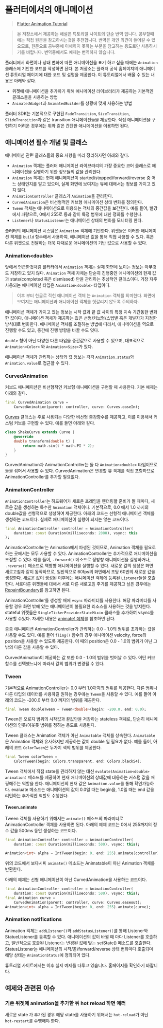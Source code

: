 # 플러터에서의 애니메이션
> [Flutter Animation Tutorial](https://flutter.io/docs/development/ui/animations/tutorial)

> 본 저장소에서 제공하는 해설은 튜토리얼 사이트의 단순 번역 입니다.
공부할때에는 직접 원문을 참고하시는것을 추천합니다. 번역은 개인 의견이
들어갈 수 있으므로, 원문으로 공부중에 이해하지 못하는 부분을 참고하는 용도로만
사용하시기를 바랍니다. 번역중에서도 예제는 번역하지 않습니다.

플러터에서 화면이나 상태 변화에 따른 애니메이션을 표기 하고 싶을 때에는 `Animation` 클래스에 기반한 코드를 작성하면 된다. 본 저장소는 플러터 공식 홈페이지의 애니메이션 튜토리얼 페이지에 대한 코드 및 설명을 제공한다. 이 튜토리얼에서 배울 수 있는 내용은 아래와 같다.

- 위젯에 애니메이션을 추가하기 위해 애니메이션 라이브러리가 제공하는 기본적인 클래스들을 사용하는 방법
- `AnimatedWidget`과 `AnimatedBuilder`를 상황에 맞게 사용하는 방법

플러터 SDK는 기본적으로 구현된 `FadeTransition`, `SizeTransition`, `SlideTransition`과 같은 transition 애니메이션들을 제공한다. 직접 애니메이션을 구현하기 어려운 경우에는 위와 같은 간단한 애니메이션을 이용하면 된다.

## 애니메이션 필수 개념 및 클래스

애니메이션 관련 클래스들의 중요 사항을 미리 정리하자면 아래와 같다.

- `Animation` 객체는 플러터 애니메이션 라이브러리의 가장 중요한 코어 클래스로 애니메이션을 실행하기 위한 정보들의 값을 관리한다.
- `Animation` 객체는 현재 애니메이션이 started/stopped/forward/reverse 중 어느 상태인지를 알고 있으며, 실제 화면에 보여지는 뷰에 대해서는 정보를 가지고 있지 않다.
- `AnimationController` 클래스가 `Animation`을 관리한다.
- `CurvedAnimation`은 비선형적인 커브형 애니메이션 상태 변화를 정의한다.
- `Tween` 객체는 애니메이션으로 이용되는 객체의 중간값을 보간한다. 예를 들어, 빨강에서 파랑으로, 0에서 255로 등과 같이 특정 범위에 대한 정의를 수행한다.
- `Listener`나 `StatusListener`는 애니메이션 상태의 변화를 모니터링 한다.

플러터의 애니메이션 시스템은 `Animation` 객체에 기반한다. 위젯들은 이러한 애니메이션 객체를 `build` 함수에서 사용하여, 애니메이션 값을 통해 직접 사용할 수 있다. 혹은 다른 위젯으로 전달하는 더욱 다채로운 애니메이션의 기반 값으로 사용할 수 있다.

### Animation\<double\>

앞에서 언급한것처럼 플러터에서 `Animation` 객체는 실제 화면에 보이는 정보는 아무것도 저장하고 있지 않다. `Animation` 객체 자체는 단순히 진행중인 애니메이션의 현재 값과 state(completed 혹은 dismissed) 만을 관리하는 추상적인 클래스이다. 가장 자주 사용되는 애니메이션 타입은 `Animation<double>` 타입이다.

> 이후 부터 한글로 적힌 애니메이션 객체 는 `Animation` 객체를 의미한다. 화면에 보여지는 애니메이션과 애니메이션 객체를 헷갈리지 않도록 주의하자.

애니메이션 객체가 가지고 있는 정보는 시작 값과 끝 값 사이의 특정 지속 기간동한 변화한
값이다. 애니메이션 객체가 제공하는 값은 선형/커브형/스텝별 혹은 개발자가
지정한 방식대로 변화한다. 애니메이션 객체를 조절하는 방법에 따라서,
애니메이션을 역으로 진행할 수도 있고, 중간에 진행 방향을 바꿀 수도 잇다.

`double` 형이 아닌 다양한 다른 타입을 중간값으로 사용할 수 있으며, 대표적으로
`Animation<Color>` 와 `Animation<Size>`가 있다.

애니메이션 객체가 관리하는 상태와 값 정보는 각각 `Animation.status`와
`Animation.value`로 접근할 수 있다.

### CurvedAnimation

커브드 애니메이션은 비선형적인 커브형 애니메이션을 구현할 때 사용한다.
기본 예제는 아래와 같다.

```dart
final CurvedAnimation curve =
    CurvedAnimation(parent: controller, curve: Curves.easeIn);
```

[Curves](https://docs.flutter.io/flutter/animation/Curves-class.html) 클래스는
주로 사용되는 다양한 비선형 증감함수를 제공하고, 이를 이용해서 커스텀 커브를
구현할 수 있다. 예를 들면 아래와 같다.

```dart
class ShakeCurve extends Curve {
    @override
    double transform(double t) {
        return math.sin(t * math.PI * 2);
    }
}
```

CurvedAnimation과 AnimationController는 둘 다 `Animation<double>` 타입이므로
둘을 섞어서 사용할 수 있다. CurvedAnimation은 변경할 뷰 객체를 직접 포함하므로
AnimationController를 추가할 필요없다.

### AnimationController

`AnimationController`는 하드웨어가 새로운 프레임을 렌더링할 준비가 될 때마다,
새로운 값을 생성하는 특수한 `Animation` 객체이다. 기본적으로, 0.0 에서 1.0
까지의 double값을 선형적으로 생성하여 제공한다. 아래의 코드는 선형적 애니메이션
객체를 생성하는 코드이다. 실제로 애니메이션이 실행이 되지는 않는 코드이다.

```dart
final AnimationController controller = AnimationController(
    duration: const Duration(milliseconds: 2000), vsync: this
);
```

AnimationController는 Animation<double>에서 파생된 것이므로, Animation
객체를 필요로 하는 곳에서는 모두 사용할 수 있다. AnimationController는
추가적으로 애니메이션을 조정할 수 있다. 예를 들어, `.forward()` 메소드로
정방향 애니메이션을 실행하거나, `.reverse()` 메소드로 역방향 애니메이션을
실행할 수 있다. 새로운 값의 생성은 화면 새로고침과 같이 동작하므로,
일반적으로 60fps의 화면에서 초당 60번의 새로운 값을 생성한다.
새로운 값이 생성된 이후에는 애니메이션 객체에 등록된 `Listener`들을
호출한다. 서로다른 위젯들에 대해서 서로 다른 새로고침 주기를 제공하고
싶은 경우에는 [RepaintBoundary](https://docs.flutter.io/flutter/widgets/RepaintBoundary-class.html)를 참고하면 된다.

AnimationController를 생성할 때에 `vsync` 파라미터를 사용한다. 해당
파라미터를 사용할 경우 화면 밖에 있는 애니메이션이 불필요한 리소스를
사용하는 것을 방지한다. stateful 위젯들은 `SingleTickerProviderStateMixin`
클래스를 추가하여 vsync를 사용할 수있다. 자세한 내용은 [animate1 예제](https://github.com/flutter/website/tree/master/src/_includes/code/animation/animate1/main.dart)를
참조하면 된다.

종종 애니메이션 AnimationController가 관리하는 0.0 - 1.0의 범위를 초과하는
값을 사용할 수도 있다. 예를 들어 `fling()` 함수의 경우 애니메이션 velocity,
force와 position을 사용할 수 있도록 제공한다. 이 때의 position은 0.0 - 1.0의
범위가 아닌 그 밖의 다른 값을 사용할 수 있다.

CurvedAnimation이 제공하는 값 또한 0.0 - 1.0의 범위를 벗어날 수 있다. 어떤
커브 함수를 선택했느냐에 따라서 값의 범위가 변경될 수 있다.

### Tween

기본적으로 AnimationController는 0.0 부터 1.0까지의 범위를 제공한다.
다른 범위나 다른 타입의 데이터를 사용하길 원하는 경우에는 `Tween`을 사용할 수 있다.
예를 들어 아래의 코드는 -200.0 부터 0.0 까지의 범위를 제공한다.

```dart
final Tween doubleTween = Tween<double>(begin: -200.0, end: 0.0);
```

Tween은 오로지 범위의 시작값과 끝값만을 저장하는 stateless 객체로, 단순히
애니메이션의 인풋/아웃풋 범위를 정하는 용도로 사용된다.

Tween 클래스는 Animation 객체가 아닌 `Animatable` 객체를 상속한다. `Animatable`은
Animation 객체와 유사하지만 제공하는 값이 double 일 필요가 없다. 예를 들어, 아래의
코드 `ColorTween`은 두가지 색의 범위를 제공한다.

```dart
final Tween colorTween =
    ColorTween(begin: Colors.transparent, end: Colors.black54);
```

Tween 객체에서 직접 state를 관리하지 않는 대신 `evalute(Animation<double> animation)`
메소드를 제공하여 현재 애니메이션의 상태값에 대응하는 커스텀 값을 매핑해주는
역할을 한다. 애니메이션의 현재 값은 `Animation.value`를 통해 확인가능하다.
evaluate 메소드는 애니메이션의 값이 0.0일 때는 begin을, 1.0일 때는 end 값을 리턴하는
추가적인 역할도 수행한다.

#### Tween.animate

Tween 객체를 사용하기 위해서는 `animate()` 메소드의 파라미터로
AnimationController 객체를 사용하면 된다. 아래의 예제 코드는 0에서 255까지의
정수 값을 500ms 동안 생성하는 코드이다.

```dart
final AnimationController controller = AnimationController(
    duration: const Duration(milliseconds: 500), vsync: this);

Animation<int> alpha = IntTween(begin: 0, end: 255).animate(controller);
```

위의 코드에서 보다시피 `animate()` 메소드는 Animatable이 아닌 Animation 객체를 반환한다.

아래의 예제는 선형 애니메이션이 아닌 CurvedAnimation을 사용하는 코드이다.

```dart
final AnimationController controller = AnimatinoController(
    duration: const Duration(milliseconds: 500), vsync: this);
final Animation curve =
    CurvedAnimation(parent: controller, curve: Curves.easeout);
Animation<int> alpha = IntTween(begin: 0, end: 255).animate(curve);
```

### Animation notifications

Animation 객체는 `addLIstener()`와 `addStatusListener()`를 통해
Listener와 StatueListener를 등록할 수 있다. 애니메이션의 값이 바뀔 때 마다
Listener를 호출하고, 일반적으로 호출된 Listener는 변경된 값에 맞는 setState()
메소드를 호출한다. StatusListener는 애니메이션의 시작/끝/forward/reverse 상태 변화마다
호출되며 해당 상태는 `AnimationStatus`에 정의되어 있다.

튜토리얼 사이트에서는 이후 실제 예제를 다루고 있습니다. 홈페이지를 확인하기 바랍니다.

## 예제와 관련된 이슈

### 기존 위젯에 animation을 추가한 뒤 hot reload 하면 에러

새로운 state 가 추가된 경우 해당 state를 사용하기 위해서는 `hot-reload`가 아닌
`hot-restart`를 수행해야 한다.